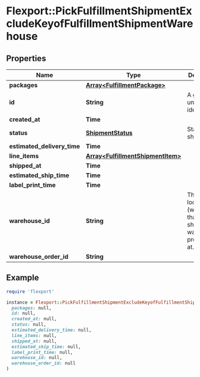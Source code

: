 # Flexport::PickFulfillmentShipmentExcludeKeyofFulfillmentShipmentWarehouse

## Properties

| Name | Type | Description | Notes |
| ---- | ---- | ----------- | ----- |
| **packages** | [**Array&lt;FulfillmentPackage&gt;**](FulfillmentPackage.md) |  |  |
| **id** | **String** | A globally-unique identifier. |  |
| **created_at** | **Time** |  | [optional] |
| **status** | [**ShipmentStatus**](ShipmentStatus.md) | Status of shipment |  |
| **estimated_delivery_time** | **Time** |  | [optional] |
| **line_items** | [**Array&lt;FulfillmentShipmentItem&gt;**](FulfillmentShipmentItem.md) |  |  |
| **shipped_at** | **Time** |  | [optional] |
| **estimated_ship_time** | **Time** |  | [optional] |
| **label_print_time** | **Time** |  | [optional] |
| **warehouse_id** | **String** | The id of the location (warehouse) that the shipment was processed at. |  |
| **warehouse_order_id** | **String** |  | [optional] |

## Example

```ruby
require 'flexport'

instance = Flexport::PickFulfillmentShipmentExcludeKeyofFulfillmentShipmentWarehouse.new(
  packages: null,
  id: null,
  created_at: null,
  status: null,
  estimated_delivery_time: null,
  line_items: null,
  shipped_at: null,
  estimated_ship_time: null,
  label_print_time: null,
  warehouse_id: null,
  warehouse_order_id: null
)
```

